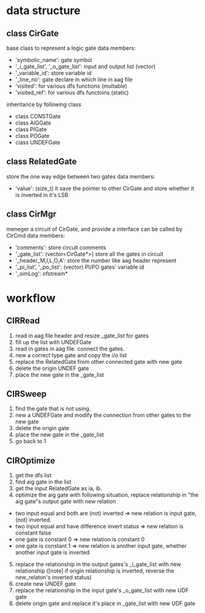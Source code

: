 # data structure
## class CirGate
base class to represent a logic gate
data members:
* 'symbolic_name': gate symbol
* '_i_gate_list', '_o_gate_list': input and output list (vector<RelatedGate>)
* '_variable_id': store variable id
* '_line_no': gate declare in which line in aag file
* 'visited': for various dfs functions (multable)
* 'visited_ref': for various dfs functoins (static)

inheritance by following class
* class CONSTGate
* class AIGGate
* class PIGate
* class POGate
* class UNDEFGate

## class RelatedGate
store the one way edge between two gates
data members:
* 'value': (size_t) it save the pointer to other CirGate and store whether it is inverted in it's LSB

## class CirMgr
meneger a circuit of CirGate, and provide a interface can be called by CirCmd
data members:
* 'comments': store circuit comments
* '_gate_list': (vector<CirGate*>) store all the gates in circuit
* '_header_M,I,L,O,A': store the number like aag header represent
* '_pi_list', '_po_list': (vector<unsigned>) PI/PO gates' variable id
* '_simLog': ofstream*

# workflow
## CIRRead
1. read in aag file header and resize _gate_list for gates
2. fill up the list with UNDEFGate
3. read in gates in aag file. connect the gates.
4. new a correct type gate and copy the i/o list
5. replace the RelatedGate from other connected gate with new gate
6. delete the origin UNDEF gate
7. place the new gate in the _gate_list

## CIRSweep
1. find the gate that is not using.
2. new a UNDEFGate and modify the connection from other gates to the new gate
3. delete the origin gate
4. place the new gate in the _gate_list
5. go back to 1

## CIROptimize
1. get the dfs list
2. find aig gate in the list
3. get the input RelatedGate as ia, ib.
4. optimize the aig gate with following situation, replace relationship in "the aig gate"s output gate with new relation

* two input equal and both are (not) inverted => new relation is input gate, (not) inverted.
* two input equal and have difference invert status => new relation is constant false
* one gate is constant 0 => new relation is constant 0
* one gate is constant 1 => new relation is another input gate, whether another input gate is inverted

5. replace the relationship in the output gates's _i_gate_list with new relationship ([note] if origin relationship is inverted, reverse the new_relaton's inverted status)
6. create new UNDEF gate
7. replace the relationship in the input gate's _o_gate_list with new UDF gate
8. delete origin gate and replace it's place in _gate_list with new UDF gate
